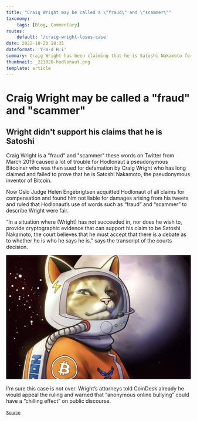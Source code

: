 ```yaml
---
title: "Craig Wright may be called a \"fraud\" and \"scammer\""
taxonomy:
    tags: [Blog, Commentary]
routes:
    default: '/craig-wright-loses-case'
date: 2022-10-20 18:35
dateformat: 'Y-m-d H:i'
summary: Craig Wright has been claiming that he is Satoshi Nakamoto for years. Now a court determined that Wright has not provided evidence that he is Satoshi.
thumbnail: _221020-hodlonaut.png
template: article
---
```


# Craig Wright may be called a "fraud" and "scammer" 

## Wright didn't support his claims that he is Satoshi

Craig Wright is a "fraud" and "scammer" these words on Twitter from March 2019 caused a lot of trouble for Hodlonaut a pseudonymous Bitcoiner who was then sued for defamation by Craig Wright who has long claimed and failed to prove that he is Satoshi Nakamoto, the pseudonymous inventor of Bitcoin.

Now Oslo Judge Helen Engebrigtsen acquitted Hodlonaut of all claims for compensation and found him not liable for damages arising from his tweets and ruled that Hodlonaut’s use of words such as “fraud” and “scammer” to describe Wright were fair.

“In a situation where (Wright) has not succeeded in, nor does he wish to, provide cryptographic evidence that can support his claim to be Satoshi Nakamoto, the court believes that he must accept that there is a debate as to whether he is who he says he is,” says the transcript of the courts decision.

![Hodlonaut won defamation case](_221020-hodlonaut.png)

I'm sure this case is not over. Wright’s attorneys told CoinDesk already he would appeal the ruling and warned that “anonymous online bullying” could have a “chilling effect” on public discourse.

<small>[Source](https://cryptonews.com/news/craig-wright-defeated-lawsuit-against-hodlonaut.htm)</small>
